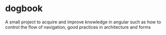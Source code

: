 # dogbook
A small project to acquire and improve knowledge in angular such as how to control the flow of navigation, good practices in architecture and forms
